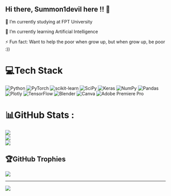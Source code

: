 ## Hi there, Summon1devil here !! 👋


 🔭 I’m currently studying at FPT University
 
 🌱 I’m currently learning Artificial Intelligence
 
⚡ Fun fact: Want to help the poor when  grow up, but when grow up, be poor :))

# 💻Tech Stack
![Python](https://img.shields.io/badge/python-3670A0?style=for-the-badge&logo=python&logoColor=ffdd54) ![PyTorch](https://img.shields.io/badge/PyTorch-%23EE4C2C.svg?style=for-the-badge&logo=PyTorch&logoColor=white) ![scikit-learn](https://img.shields.io/badge/scikit--learn-%23F7931E.svg?style=for-the-badge&logo=scikit-learn&logoColor=white) ![SciPy](https://img.shields.io/badge/SciPy-%230C55A5.svg?style=for-the-badge&logo=scipy&logoColor=%white) ![Keras](https://img.shields.io/badge/Keras-%23D00000.svg?style=for-the-badge&logo=Keras&logoColor=white) ![NumPy](https://img.shields.io/badge/numpy-%23013243.svg?style=for-the-badge&logo=numpy&logoColor=white) ![Pandas](https://img.shields.io/badge/pandas-%23150458.svg?style=for-the-badge&logo=pandas&logoColor=white) ![Plotly](https://img.shields.io/badge/Plotly-%233F4F75.svg?style=for-the-badge&logo=plotly&logoColor=white) ![TensorFlow](https://img.shields.io/badge/TensorFlow-%23FF6F00.svg?style=for-the-badge&logo=TensorFlow&logoColor=white) ![Blender](https://img.shields.io/badge/blender-%23F5792A.svg?style=for-the-badge&logo=blender&logoColor=white) ![Canva](https://img.shields.io/badge/Canva-%2300C4CC.svg?style=for-the-badge&logo=Canva&logoColor=white) ![Adobe Premiere Pro](https://img.shields.io/badge/Adobe%20Premiere%20Pro-9999FF.svg?style=for-the-badge&logo=Adobe%20Premiere%20Pro&logoColor=white) 
# 📊GitHub Stats :
![](https://github-readme-stats.vercel.app/api?username=summon1devil&theme=radical&hide_border=false&include_all_commits=false&count_private=false)<br/>
![](https://github-readme-streak-stats.herokuapp.com/?user=summon1devil&theme=radical&hide_border=false)<br/>
![](https://github-readme-stats.vercel.app/api/top-langs/?username=summon1devil&theme=radical&hide_border=false&include_all_commits=false&count_private=false&layout=compact)

## 🏆GitHub Trophies
![](https://github-trophies.vercel.app/?username=summon1devil&theme=flat&no-frame=true&no-bg=true&margin-w=4)


---
[![](https://visitcount.itsvg.in/api?id=summon1devil&icon=1&color=0)](https://visitcount.itsvg.in)
